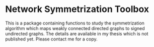 # Network Symmetrization Toolbox

This is a package containing functions to study the symmetrization algorithm which maps weakly connected directed graphs to signed undirected graphs. The details are available in my thesis which is not published yet. Please contact me for a copy.
